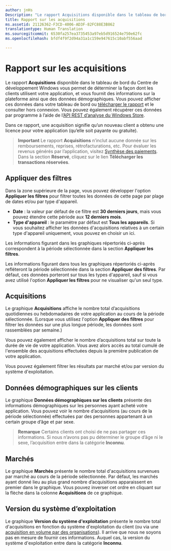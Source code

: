 ```yaml
---
author: jnHs
Description: "Le rapport Acquisitions disponible dans le tableau de bord du Centre de développement Windows vous permet de déterminer la façon dont les clients utilisent votre application, et vous fournit des informations sur la plateforme ainsi que des données démographiques."
title: Rapport sur les acquisitions
ms.assetid: 21126362-F3CD-4006-AD3F-82FC88E3B862
translationtype: Human Translation
ms.sourcegitcommit: 6530fa257ea3735453a97eb5d916524e750e62fc
ms.openlocfilehash: bfdf4f9f2d94a31a1c159e947615c10abf556aad

---
```


# Rapport sur les acquisitions


Le rapport **Acquisitions** disponible dans le tableau de bord du Centre de développement Windows vous permet de déterminer la façon dont les clients utilisent votre application, et vous fournit des informations sur la plateforme ainsi que des données démographiques. Vous pouvez afficher ces données dans votre tableau de bord ou [télécharger le rapport](download-analytic-reports.md) et le consulter hors connexion. Vous pouvez également récupérer ces données par programme à l’aide de l’[API REST d’analyse du Windows Store](../monetize/access-analytics-data-using-windows-store-services.md).

Dans ce rapport, une acquisition signifie qu’un nouveau client a obtenu une licence pour votre application (qu’elle soit payante ou gratuite).

> **Important** Le rapport **Acquisitions** n’inclut aucune donnée sur les remboursements, reprises, rétrofacturations, etc. Pour évaluer les revenus générés par l’application, visitez [Synthèse des paiements](payout-summary.md). Dans la section **Réservé**, cliquez sur le lien **Télécharger les transactions réservées**.



## Appliquer des filtres


Dans la zone supérieure de la page, vous pouvez développer l'option **Appliquer les filtres** pour filtrer toutes les données de cette page par plage de dates et/ou par type d'appareil.

-   **Date** : la valeur par défaut de ce filtre est **30 derniers jours**, mais vous pouvez étendre cette période aux **12 derniers mois**.
-   **Type d'appareil** : le paramètre par défaut est **Tous les appareils**. Si vous souhaitez afficher les données d'acquisitions relatives à un certain type d'appareil uniquement, vous pouvez en choisir un ici.

Les informations figurant dans les graphiques répertoriés ci-après correspondent à la période sélectionnée dans la section **Appliquer les filtres**.

Les informations figurant dans tous les graphiques répertoriés ci-après refléteront la période sélectionnée dans la section **Appliquer des filtres**. Par défaut, ces données porteront sur tous les types d'appareil, sauf si vous avez utilisé l'option **Appliquer les filtres** pour ne visualiser qu'un seul type.

## Acquisitions


Le graphique **Acquisitions** affiche le nombre total d’acquisitions quotidiennes ou hebdomadaires de votre application au cours de la période sélectionnée. (Lorsque vous utilisez l'option **Appliquer des filtres** pour filtrer les données sur une plus longue période, les données sont rassemblées par semaine.)

Vous pouvez également afficher le nombre d’acquisitions total sur toute la durée de vie de votre application. Vous avez alors accès au total cumulé de l'ensemble des acquisitions effectuées depuis la première publication de votre application.

Vous pouvez également filtrer les résultats par marché et/ou par version du système d'exploitation.

## Données démographiques sur les clients


Le graphique **Données démographiques sur les clients** présente des informations démographiques sur les personnes ayant acheté votre application. Vous pouvez voir le nombre d’acquisitions (au cours de la période sélectionnée) effectuées par des personnes appartenant à un certain groupe d’âge et par sexe.

> **Remarque** Certains clients ont choisi de ne pas partager ces informations. Si nous n’avons pas pu déterminer le groupe d’âge ni le sexe, l’acquisition entre dans la catégorie **Inconnu**.

 

## Marchés


Le graphique **Marchés** présente le nombre total d'acquisitions survenues par marché au cours de la période sélectionnée. Par défaut, les marchés ayant donné lieu au plus grand nombre d’acquisitions apparaissent en premier dans le graphique. Vous pouvez inverser cet ordre en cliquant sur la flèche dans la colonne **Acquisitions** de ce graphique.

## Version du système d’exploitation


Le graphique **Version du système d'exploitation** présente le nombre total d'acquisitions en fonction du système d'exploitation du client (ou via une [acquisition en volume par des organisations](organizational-licensing.md)). Il arrive que nous ne soyons pas en mesure de fournir ces informations. Auquel cas, la version du système d'exploitation entre dans la catégorie **Inconnu**.



 

 



<!--HONumber=Jun16_HO4-->


